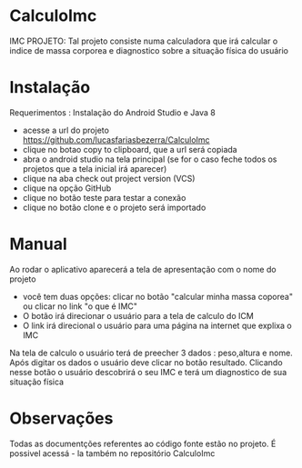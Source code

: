 # CalculoImc
IMC PROJETO: Tal projeto consiste numa calculadora que irá calcular o indice de massa corporea e diagnostico sobre a situação física do usuário 



# Instalação
  Requerimentos : Instalação do Android Studio e Java 8
 - acesse a url do projeto https://github.com/lucasfariasbezerra/CalculoImc
 - clique no botao copy to clipboard, que a url será copiada
 - abra o android studio na tela principal (se for o caso feche todos os projetos que a tela inicial irá aparecer)
 - clique na aba check out project version (VCS)
 - clique na opção GitHub
 - clique no botão teste para testar a conexão
 - clique no botão clone e o projeto será importado 

# Manual

Ao rodar o aplicativo aparecerá a tela de apresentação com o nome do projeto
   - você tem duas opções: clicar no botão "calcular minha massa coporea" ou clicar no link "o que é IMC"
   - O botão irá direcionar o usuário para a tela de calculo do ICM
   - O link irá direcional o usuário para uma página na internet que explixa o IMC
 
Na tela de calculo o usuário terá de preecher 3 dados : peso,altura e nome. Após digitar os dados o usuário deve clicar no   botão resultado. Clicando nesse botão o usuário descobrirá o seu IMC e terá um diagnostico de sua situação física

# Observações

Todas as documentções referentes ao código fonte estão no projeto. É possivel acessá - la também no repositório CalculoImc 

 
 

  

